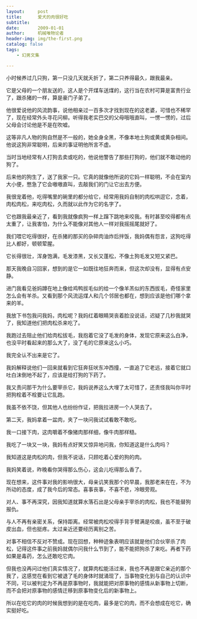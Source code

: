 ```yaml
---
layout:     post
title:      爱犬的肉很好吃
subtitle:   
date:       2009-01-01
author:     机械唯物论者
header-img: img/the-first.png
catalog: false
tags:
    - 幻男文集

---
```


小时候养过几只狗，第一只没几天就夭折了，第二只养得最久，跟我最亲。

它是父母的一个朋友送的，这人是个开煤车送煤的，这行当在农村可算是富贵行业了，跟杀猪的一样，算是豪门子弟了。

他很爱说他的风流韵事，说他相亲过一百多次才找到现在的这老婆，可惜也不稀罕了，现在经常外头寻花问柳。听得我老实巴交的父母哦哦直叫，一愣一愣的，过后父母会讨论他是不是在吹嘘。

这等非凡人物的狗自然是不一般的，她全身全黑，不像本地土狗或黄或黄杂相间。他说这狗非常聪明，后来的事证明他所言不虚。

当时当地经常有人打狗去卖或吃的，他说他警告了那些打狗的，他们就不敢动他的狗了。

后来他的狗生了，送了我家一只。它真的就像他所说的它妈一样聪明，不会在室内大小便，憋急了它会嗷嗷直叫，去敲我们的门让它出去方便。

我很宠着他，吃得嘴里的碗里的都分给它，经常用我妈自制的肉松哄逗它，念着，肉松肉松，来吃肉松，久而就以此作为它的名字了。

它也跟我最亲近了，看到我就像疯狗一样上蹿下跳地来咬我。有时甚至咬得都有点太重了，让我害怕，为什么不能像对其他人一样对我摇摇尾就好了。

我们喂它吃得很好，在杀猪的那买的杂碎肉油炸后拌饭，我妈偶有怨言，这狗吃得比人都好，顿顿荤腥。

它长得很壮，浑身饱满，毛发漆黑，又长又蓬松，不像土狗毛发又短又紧巴。

那天我晚自习回家，想到的是它一如既往地狂奔而来，但这次却没有，显得有点安静。

进门我看见爸妈蹲在地上像给鸡鸭拔毛似的给一个像羊羔似的东西拔毛，奇怪家里怎么会有羊杀。又看到那个风流运煤人和几个邻居也都在，想到应该是他们哪个拿来的羊。

我放下书包我问我妈，肉松呢？我妈红着眼睛哭丧着脸没说话，迟疑了几秒我就哭了，我知道他们把肉松杀来吃了。

我跑过去阻止他们给肉松拔毛，我抱着它没了毛发的身体，发现它原来这么白净，也没平时看起来的那么大了，没了毛的它原来这么小巧。

我完全认不出来是它了。

我妈解释说他们一回来就看到它狂奔狂吠东冲西撞，一直追了它老远，接着它就口吐白沫倒地不起了，应该是给打狗的下药了。

我又责问那干为什么要宰杀它，我妈说养这么大埋了太可惜了，还责怪我叫你平时把狗栓着不栓要让它乱跑。

我虽不依不饶，但其他人也纷纷作证，把我拉进房一个人哭去了。

第二天，我妈拿着一盆肉，夹了一块问我试试看敢不敢吃。

我一口接下肉，这肉嚼着不像猪肉那样细，像牛肉那样糙。

我吃了一块又一块，我妈有点好笑又惊异地问我，你知道这是什么肉吗？

我知道这是肉松的肉，但我不说话，只顾吃着心爱的狗的肉。

我妈笑着说，昨晚看你哭得那么伤心，这会儿吃得那么香了。

现在想来，这件事对我的影响很大，母亲讥笑我那个的早晨，我那老来在在，不为所动的态度，成了我今后的常态。喜事丧事，不喜不悲，冷眼旁观。

对人、事不再深究，因我知道就算水落石出是父母亲手宰杀的肉松，我也不能替狗报仇。

与人不再有亲密关系，保持距离。经常被肉松咬得手背手臂满是咬痕，虽不至于破皮出血，但也挺疼。太过亲近还要经历离别之苦。

对事不相信不反对不赞成。现在回想，种种迹象表明应该就是他们合伙宰杀了肉松，记得这件事之前我妈就偶尔问我什么节到了，能不能把狗杀了来吃。再者下药如果是毒药，怎么还敢吃它肉。

但我也没再问过他们真实情况了，就算肉松能活过来，我也不再是跟它亲近的那个我了，这感觉在看到它被退了毛的身体时就涌现了，当事物变化到与自己的认识中不同，可以被判定为不再是原事物时，我就能把对原事物的感情从新事物上切断，而不会把对原事物的感情迁移到原事物变化后的新事物上。

所以在吃它的肉的时候我想到的是在吃肉，最多是它的肉，而不会想成在吃它，确实挺好吃。